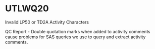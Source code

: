 # UTLWQ20
Invalid LP50 or TD2A Activity Characters

QC Report - Double quotation marks when added to activity comments cause problems for SAS queries we use to query and extract activity comments.
